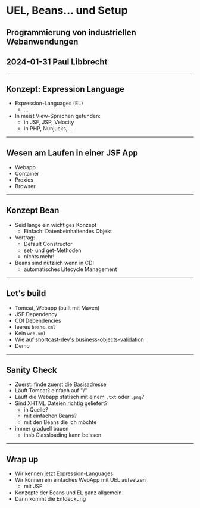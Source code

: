 # UEL, Beans... und Setup

## Programmierung von industriellen Webanwendungen
## 2024-01-31 Paul Libbrecht

--- 
## Konzept: Expression Language

* Expression-Languages (EL)
	* ...
* In meist View-Sprachen gefunden:
	* in JSF, JSP, Velocity
	* in PHP, Nunjucks, ...

--- 

## Wesen am Laufen in einer JSF App

* Webapp
* Container
* Proxies
* Browser
---

## Konzept Bean

* Seid lange ein wichtiges Konzept
	* Einfach: Datenbeinhaltendes Objekt
* Vertrag:
	* Default Constructor
	* set- und get-Methoden
	* nichts mehr!
* Beans sind nützlich wenn in CDI
	* automatisches Lifecycle Management

---
## Let's build

* Tomcat, Webapp (built mit Maven)
* JSF Dependency
* CDI Dependencies
* leeres `beans.xml`
* Kein `web.xml`
* Wie auf [shortcast-dev's business-objects-validation](https://github.com/IUBH-Webanwendungen/shortcasts-dev/tree/business-objects-validation)
* Demo
---
## Sanity Check
* Zuerst: finde zuerst die Basisadresse
* Läuft Tomcat? einfach auf "/"
* Läuft die Webapp statisch mit einem `.txt` oder `.png`?
* Sind XHTML Dateien richtig geliefert?
	* in Quelle?
	* mit einfachen Beans?
	* mit den Beans die ich möchte
* immer graduell bauen
	* insb Classloading kann beissen
	
---

## Wrap up
* Wir kennen jetzt Expression-Languages
* Wir können ein einfaches WebApp mit UEL aufsetzen
	* mit JSF
* Konzepte der Beans und EL ganz allgemein
* Dann kommt die Entdeckung